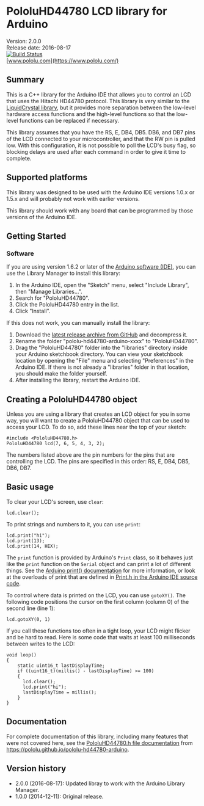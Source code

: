 # PololuHD44780 LCD library for Arduino

Version: 2.0.0<br/>
Release date: 2016-08-17<br/>
[![Build Status](https://travis-ci.org/pololu/pololu-hd44780-arduino.svg?branch=master)](https://travis-ci.org/pololu/pololu-hd44780-arduino)<br>
[www.pololu.com](https://www.pololu.com/)

## Summary

This is a C++ library for the Arduino IDE that allows you to control an LCD that uses the Hitachi HD44780 protocol.  This library is very similar to the [LiquidCrystal library](https://arduino.cc/en/Reference/LiquidCrystal), but it provides more separation between the low-level hardware access functions and the high-level functions so that the low-level functions can be replaced if necessary.

This library assumes that you have the RS, E, DB4, DB5. DB6, and DB7 pins of the LCD connected to your microcontroller, and that the RW pin is pulled low.  With this configuration, it is not possible to poll the LCD's busy flag, so blocking delays are used after each command in order to give it time to complete.

## Supported platforms

This library was designed to be used with the Arduino IDE versions 1.0.x or 1.5.x and will probably not work with earlier versions.

This library should work with any board that can be programmed by those versions of the Arduino IDE.

## Getting Started

### Software

If you are using version 1.6.2 or later of the
[Arduino software (IDE)](https://www.arduino.cc/en/Main/Software), you can use
the Library Manager to install this library:

1. In the Arduino IDE, open the "Sketch" menu, select "Include Library", then
   "Manage Libraries...".
2. Search for "PololuHD44780".
3. Click the PololuHD44780 entry in the list.
4. Click "Install".

If this does not work, you can manually install the library:

1. Download the
   [latest release archive from GitHub](https://github.com/pololu/pololu-hd47780-arduino/releases)
   and decompress it.
2. Rename the folder "pololu-hd44780-arduino-xxxx" to "PololuHD44780".
3. Drag the "PololuHD44780" folder into the "libraries" directory inside your
   Arduino sketchbook directory. You can view your sketchbook location by
   opening the "File" menu and selecting "Preferences" in the Arduino IDE. If
   there is not already a "libraries" folder in that location, you should make
   the folder yourself.
4. After installing the library, restart the Arduino IDE.

## Creating a PololuHD44780 object

Unless you are using a library that creates an LCD object for you in some way, you will want to create a PololuHD44780 object that can be used to access your LCD.  To do so, add these lines near the top of your sketch:

~~~{.cpp}
#include <PololuHD44780.h>
PololuHD44780 lcd(7, 6, 5, 4, 3, 2);
~~~

The numbers listed above are the pin numbers for the pins that are controlling the LCD.  The pins are specified in this order: RS, E, DB4, DB5, DB6, DB7.

## Basic usage

To clear your LCD's screen, use `clear`:

~~~{.cpp}
lcd.clear();
~~~

To print strings and numbers to it, you can use `print`:

~~~{.cpp}
lcd.print("hi");
lcd.print(13);
lcd.print(14, HEX);
~~~

The `print` function is provided by Arduino's `Print` class, so it behaves just like the `print` function on the `Serial` object and can print a lot of different things.  See the [Arduino print() documentation](https://arduino.cc/en/Serial/Print) for more information, or look at the overloads of print that are defined in [Print.h in the Arduino IDE source code](https://github.com/arduino/Arduino/blob/master/hardware/arduino/cores/arduino/Print.h).

To control where data is printed on the LCD, you can use `gotoXY()`.  The following code positions the cursor on the first column (column 0) of the second line (line 1):

~~~{.cpp}
lcd.gotoXY(0, 1)
~~~

If you call these functions too often in a tight loop, your LCD might flicker and be hard to read.  Here is some code that waits at least 100 milliseconds between writes to the LCD:

~~~{.cpp}
void loop()
{
    static uint16_t lastDisplayTime;
    if ((uint16_t)(millis() - lastDisplayTime) >= 100)
    {
      lcd.clear();
      lcd.print("hi");
      lastDisplayTime = millis();
    }
}
~~~

## Documentation

For complete documentation of this library, including many features that were not covered here, see the [PololuHD44780.h file documentation](https://pololu.github.io/pololu-hd44780-arduino/_pololu_h_d44780_8h.html) from https://pololu.github.io/pololu-hd44780-arduino.

## Version history

* 2.0.0 (2016-08-17): Updated libray to work with the Arduino Library Manager.
* 1.0.0 (2014-12-11): Original release.
